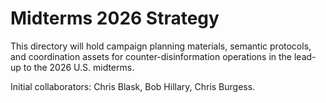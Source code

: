 # Midterms 2026 Strategy

This directory will hold campaign planning materials, semantic protocols, and coordination assets for counter-disinformation operations in the lead-up to the 2026 U.S. midterms.

Initial collaborators: Chris Blask, Bob Hillary, Chris Burgess.

